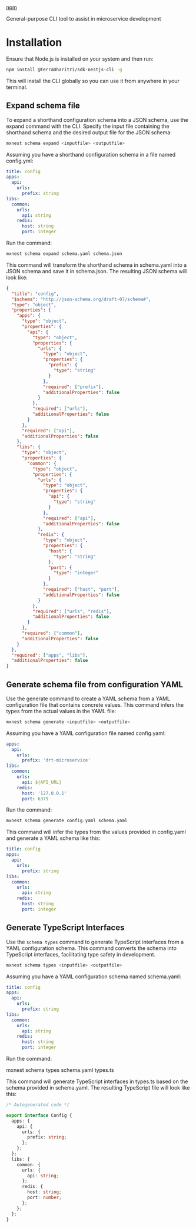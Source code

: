 [npm](https://www.npmjs.com/package/@TerraDharitri/sdk-nestjs-cli)

General-purpose CLI tool to assist in microservice development

# Installation

Ensure that Node.js is installed on your system and then run:

```bash
npm install @TerraDharitri/sdk-nestjs-cli -g
```

This will install the CLI globally so you can use it from anywhere in your terminal.

## Expand schema file

To expand a shorthand configuration schema into a JSON schema, use the expand command with the CLI. Specify the input file containing the shorthand schema and the desired output file for the JSON schema:

```bash
mxnest schema expand <inputfile> <outputfile>
```

Assuming you have a shorthand configuration schema in a file named config.yml:

```yaml
title: config
apps:
  api:
    urls:
      prefix: string
libs:
  common:
    urls:
      api: string
    redis:
      host: string
      port: integer
```

Run the command:

```bash
mxnest schema expand schema.yaml schema.json
```

This command will transform the shorthand schema in schema.yaml into a JSON schema and save it in schema.json. The resulting JSON schema will look like:

```json
{
  "title": "config",
  "$schema": "http://json-schema.org/draft-07/schema#",
  "type": "object",
  "properties": {
    "apps": {
      "type": "object",
      "properties": {
        "api": {
          "type": "object",
          "properties": {
            "urls": {
              "type": "object",
              "properties": {
                "prefix": {
                  "type": "string"
                }
              },
              "required": ["prefix"],
              "additionalProperties": false
            }
          },
          "required": ["urls"],
          "additionalProperties": false
        }
      },
      "required": ["api"],
      "additionalProperties": false
    },
    "libs": {
      "type": "object",
      "properties": {
        "common": {
          "type": "object",
          "properties": {
            "urls": {
              "type": "object",
              "properties": {
                "api": {
                  "type": "string"
                }
              },
              "required": ["api"],
              "additionalProperties": false
            },
            "redis": {
              "type": "object",
              "properties": {
                "host": {
                  "type": "string"
                },
                "port": {
                  "type": "integer"
                }
              },
              "required": ["host", "port"],
              "additionalProperties": false
            }
          },
          "required": ["urls", "redis"],
          "additionalProperties": false
        }
      },
      "required": ["common"],
      "additionalProperties": false
    }
  },
  "required": ["apps", "libs"],
  "additionalProperties": false
}
```

## Generate schema file from configuration YAML

Use the generate command to create a YAML schema from a YAML configuration file that contains concrete values. This command infers the types from the actual values in the YAML file:

```bash
mxnest schema generate <inputfile> <outputfile>
```

Assuming you have a YAML configuration file named config.yaml:

```yaml
apps:
  api:
    urls:
      prefix: 'drt-microservice'
libs:
  common:
    urls:
      api: ${API_URL}
    redis:
      host: '127.0.0.1'
      port: 6379
```

Run the command:

```bash
mxnest schema generate config.yaml schema.yaml
```

This command will infer the types from the values provided in config.yaml and generate a YAML schema like this:

```yaml
title: config
apps:
  api:
    urls:
      prefix: string
libs:
  common:
    urls:
      api: string
    redis:
      host: string
      port: integer
```

## Generate TypeScript Interfaces

Use the `schema types` command to generate TypeScript interfaces from a YAML configuration schema. This command converts the schema into TypeScript interfaces, facilitating type safety in development.

```bash
mxnest schema types <inputfile> <outputfile>
```

Assuming you have a YAML configuration schema named schema.yaml:

```yaml
title: config
apps:
  api:
    urls:
      prefix: string
libs:
  common:
    urls:
      api: string
    redis:
      host: string
      port: integer
```

Run the command:

mxnest schema types schema.yaml types.ts

This command will generate TypeScript interfaces in types.ts based on the schema provided in schema.yaml. The resulting TypeScript file will look like this:

```typescript
/* Autogenerated code */

export interface Config {
  apps: {
    api: {
      urls: {
        prefix: string;
      };
    };
  };
  libs: {
    common: {
      urls: {
        api: string;
      };
      redis: {
        host: string;
        port: number;
      };
    };
  };
}
```
